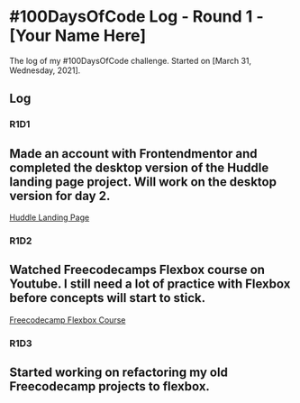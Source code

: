 # #100DaysOfCode Log - Round 1 - [Your Name Here]

The log of my #100DaysOfCode challenge. Started on [March 31, Wednesday, 2021].

## Log

### R1D1

## Made an account with Frontendmentor and completed the desktop version of the Huddle landing page project. Will work on the desktop version for day 2.

[Huddle Landing Page](https://github.com/DeanHollstrom/huddle-landing-page)

### R1D2

## Watched Freecodecamps Flexbox course on Youtube. I still need a lot of practice with Flexbox before concepts will start to stick.

[Freecodecamp Flexbox Course](https://www.youtube.com/watch?v=-Wlt8NRtOpo)

### R1D3

## Started working on refactoring my old Freecodecamp projects to flexbox.
